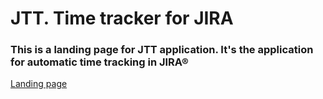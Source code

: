 JTT. Time tracker for JIRA
=========

### This is a landing page for JTT application. It's the application for automatic time tracking in JIRA®

[Landing page](http://www.jttapp.com/)
